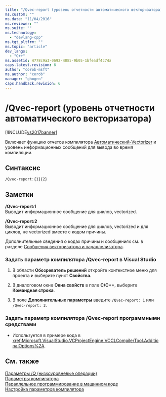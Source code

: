 ```yaml
---
title: "/Qvec-report (уровень отчетности автоматического векторизатора) | Microsoft Docs"
ms.custom: ""
ms.date: "11/04/2016"
ms.reviewer: ""
ms.suite: ""
ms.technology: 
  - "devlang-cpp"
ms.tgt_pltfrm: ""
ms.topic: "article"
dev_langs: 
  - "C++"
ms.assetid: 4778c9a3-0692-4085-9b05-1bfeadf4c74a
caps.latest.revision: 6
author: "corob-msft"
ms.author: "corob"
manager: "ghogen"
caps.handback.revision: 6
---
```

# /Qvec-report (уровень отчетности автоматического векторизатора)
[!INCLUDE[vs2017banner](../../assembler/inline/includes/vs2017banner.md)]

Включает функцию отчетов компилятора [Автоматический\-Vectorizer](../../parallel/auto-parallelization-and-auto-vectorization.md) и уровень информационных сообщений для вывода во время компиляции.  
  
## Синтаксис  
  
```  
/Qvec-report:{1}{2}  
```  
  
## Заметки  
 **\/Qvec\-report:1**  
 Выводит информационное сообщение для циклов, vectorized.  
  
 **\/Qvec\-report:2**  
 Выводит информационное сообщение для циклов, vectorized и для циклов, не vectorized вместе с кодом причины.  
  
 Дополнительные сведения о кодах причины и сообщениях см. в разделе [Сообщения векторизатора и параллелизатора](../../error-messages/tool-errors/vectorizer-and-parallelizer-messages.md).  
  
### Задать параметр компилятора \/Qvec\-report в Visual Studio  
  
1.  В области **Обозреватель решений** откройте контекстное меню для проекта и выберите пункт **Свойства**.  
  
2.  В диалоговом окне **Окна свойств** в поле **C\/C\+\+**, выберите **Командная строка**.  
  
3.  В поле **Дополнительные параметры** введите `/Qvec-report: 1` или `/Qvec-report: 2`.  
  
### Задать параметр компилятора \/Qvec\-report программными средствами  
  
-   Используется в примере кода в <xref:Microsoft.VisualStudio.VCProjectEngine.VCCLCompilerTool.AdditionalOptions%2A>.  
  
## См. также  
 [Параметры \/Q \(низкоуровневые операции\)](../../build/reference/q-options-low-level-operations.md)   
 [Параметры компилятора](../../build/reference/compiler-options.md)   
 [Параллельное программирование в машинном коде](http://go.microsoft.com/fwlink/?LinkId=263662)   
 [Настройка параметров компилятора](../Topic/Setting%20Compiler%20Options.md)